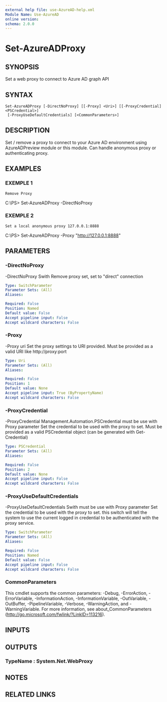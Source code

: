 ```yaml
---
external help file: use-AzureAD-help.xml
Module Name: Use-AzureAD
online version:
schema: 2.0.0
---
```


# Set-AzureADProxy

## SYNOPSIS
Set a web proxy to connect to Azure AD graph API

## SYNTAX

```
Set-AzureADProxy [-DirectNoProxy] [[-Proxy] <Uri>] [[-ProxyCredential] <PSCredential>]
 [-ProxyUseDefaultCredentials] [<CommonParameters>]
```

## DESCRIPTION
Set / remove a proxy to connect to your Azure AD environment using AzureADPreview module or this module.
Can handle anonymous proxy or authenticating proxy.

## EXAMPLES

### EXEMPLE 1
```
Remove Proxy
```

C:\PS\> Set-AzureADProxy -DirectNoProxy

### EXEMPLE 2
```
Set a local anonymous proxy 127.0.0.1:8888
```

C:\PS\> Set-AzureADProxy -Proxy "http://127.0.0.1:8888"

## PARAMETERS

### -DirectNoProxy
-DirectNoProxy Swith
   Remove proxy set, set to "direct" connection

```yaml
Type: SwitchParameter
Parameter Sets: (All)
Aliases:

Required: False
Position: Named
Default value: False
Accept pipeline input: False
Accept wildcard characters: False
```

### -Proxy
-Proxy uri
   Set the proxy settings to URI provided.
Must be provided as a valid URI like http://proxy:port

```yaml
Type: Uri
Parameter Sets: (All)
Aliases:

Required: False
Position: 1
Default value: None
Accept pipeline input: True (ByPropertyName)
Accept wildcard characters: False
```

### -ProxyCredential
-ProxyCredential Management.Automation.PSCredential
   must be use with Proxy parameter
   Set the credential to be used with the proxy to set.
Must be provided as a valid PSCredential object (can be generated with Get-Credential)

```yaml
Type: PSCredential
Parameter Sets: (All)
Aliases:

Required: False
Position: 2
Default value: None
Accept pipeline input: False
Accept wildcard characters: False
```

### -ProxyUseDefaultCredentials
-ProxyUseDefaultCredentials Swith
must be use with Proxy parameter
Set the credential to be used with the proxy to set.
this switch will tell the system to use the current logged in credential to be authenticated with the proxy service.

```yaml
Type: SwitchParameter
Parameter Sets: (All)
Aliases:

Required: False
Position: Named
Default value: False
Accept pipeline input: False
Accept wildcard characters: False
```

### CommonParameters
This cmdlet supports the common parameters: -Debug, -ErrorAction, -ErrorVariable, -InformationAction, -InformationVariable, -OutVariable, -OutBuffer, -PipelineVariable, -Verbose, -WarningAction, and -WarningVariable.
For more information, see about_CommonParameters (http://go.microsoft.com/fwlink/?LinkID=113216).

## INPUTS

## OUTPUTS

### TypeName : System.Net.WebProxy
## NOTES

## RELATED LINKS
